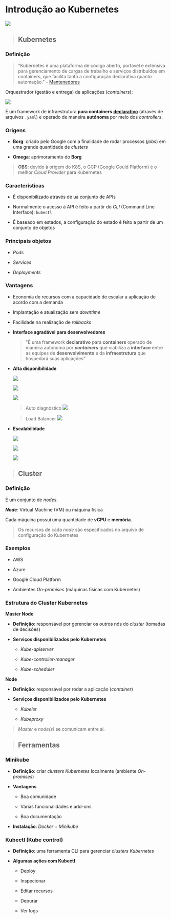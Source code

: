 # Introdução ao Kubernetes

![](kubernetes-aka-k8s.png)

> ## **Kubernetes**

### **Definição**

> "Kubernetes é uma plataforma de código aberto, portável e extensiva para gerenciamento de cargas de trabalho e serviços distribuídos em containers, que facilita tanto a configuração declarativa quanto automação." - [Mantenedores](https://kubernetes.io/pt-br/docs/concepts/overview/what-is-kubernetes/)

Orquestrador (gestão e entrega) de aplicações (*containers*):

  ![](representacao-orquestrador-de-containers.png)

É um framework de infraestrutura **para containers** [**declarativo**](imperativo-declarativo.md) (através de arquivos `.yaml`) e operado de maneira **autónoma** por meio dos *controllers*.

### **Origens**

* **Borg**: criado pelo Google com a finalidade de rodar processos (*jobs*) em uma grande quantidade de *clusters*

* **Omega**: aprimoramento do **Borg**

> **OBS**: devido à origem do K8S, o GCP (Google Could Platform) é o melhor *Cloud Provider* para Kubernetes

### **Características**

* É disponibilizado através de ua conjunto de APIs

* Normalmente o acesso à API é feito a partir do *CLI* (Command Line Interface): `kubectl`

* É baseado em estados, a configuração do estado é feito a partir de um conjunto de objetos

### **Principais objetos**

* *Pods*

* *Services*

* *Deployments*

### **Vantagens**

* Economia de recursos com a capacidade de escalar a aplicação de acordo com a demanda

* Implantação e atualização sem *downtime*

* Facilidade na realização de *rollbacks*

* **Interface agradável para desenvolvedores**

  > "É uma framework **declarativo** para **containers** operado de maneira autónoma por ***containers*** que viabiliza a **interface** entre as equipes de **desenvolvimento** e da **infraestrutura** que hospedará suas aplicações"

* **Alta disponibilidade**

  ![](representacao-alta-disponibilidade.png)

  ![](representacao-alta-disponibilidade-agendamento.png)

  ![](representacao-alta-disponibilidade-self-healing.png)

  > Auto diagnóstico
  ![](representacao-alta-disponibilidade-auto-diagnostico.png)

  > Load Balancer
  ![](representacao-alta-disponibilidade-balanceamento-interno.png)

* **Escalabilidade**
  
  ![](escalabilidade-horizontal-pod-autoscaling.png)

  ![](escalabilidade-vertical-pod-autoscaling.png)

  ![](escalabilidade-cluster-auto-scaler.png)

> ## **Cluster**

### **Definição**

É um conjunto de *nodes*.

***Node***: Virtual Machine (VM) ou máquina física

Cada máquina possui uma quantidade de **vCPU** e **memória**.

  > Os recursos de cada *node* são especificados no arquivo de configuração do Kubernetes

### **Exemplos**

* AWS

* Azure

* Google Cloud Platform

* Ambientes *On-promises* (máquinas físicas com Kubernetes)

### **Estrutura do Cluster Kubernetes**

**Master Node**

  * **Definição**: responsável por gerenciar os outros nós do *cluster* (tomadas de decisões)

  * **Serviços disponibilizados pelo Kubernetes**

    * *Kube-apiserver*

    * *Kube-controller-manager*

    * *Kube-scheduler*

**Node**

  * **Definição**: responsável por rodar a aplicação (*container*)

  * **Serviços disponibilizados pelo Kubernetes**

    * *Kubelet*

    * *Kubeproxy*

> *Master* e *node(s)* se comunicam entre si.

> ## **Ferramentas**

### **Minikube**

* **Definição**: criar *clusters Kubernetes* localmente (ambiente *On-promises*)

* **Vantagens**

  * Boa comunidade

  * Várias funcionalidades e add-ons

  * Boa documentação

* **Instalação**: *Docker* + *Minikube*

### **Kubectl (Kube control)**

* **Definição**: uma ferramenta CLI para gerenciar *clusters Kubernetes*

* **Algumas ações com Kubectl**

  * Deploy

  * Inspecionar

  * Editar recursos

  * Depurar

  * Ver logs

